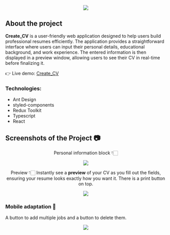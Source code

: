 <p align="center">
  <img src="./src/assets/кот 3.jpg" />
</p>

## About the project
**Create_CV** is a user-friendly web application designed to help users build professional resumes efficiently. The application provides a straightforward interface where users can input their personal details, educational background, and work experience. The entered information is then displayed in a preview window, allowing users to see their CV in real-time before finalizing it.

:point_right: Live demo: [Create_CV](https://mar1a3.github.io/Create_CV/)
### Technologies:
- Ant Design
- styled-components
- Redux Toolkit
- Typescript
- React
## Screenshots of the Project :camera:
<p align="center">
Personal information block 👇🏻
</p>
<p align="center">
  <img src="./src/assets/first page.png" />
</p>
<p align="center">
Preview 👇🏻
Instantly see a <b>preview</b> of your CV as you fill out the fields, ensuring your resume looks exactly how you want it. There is a print button on top.
</p>
<p align="center">
  <img src="./src/assets/preview.png" />
</p>

### Mobile adaptation :iphone:
A button to add multiple jobs and a button to delete them.
<p align="center">
  <img src="./src/assets/mobile adaptation.png" />
</p>

